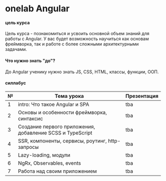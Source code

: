 # onelab Angular
#### цель курса
Цель курса - познакомиться и усвоить основной объем знаний для работы с Angular. У вас будет возможность научиться как основам фреймворка, так и работе с более сложными архитектурными задачами.

#### Что нужно знать "до"?
До Angular ученику нужно знать JS, CSS, HTML, классы, функции, ООП.

#### силлабус

| №    | Тема урока                                                                  | Презентация |
| ---- | --------------------------------------------------------------------------- | ----------- |
| 1    | intro: Что такое Angular и SPA                                              | tba         |
| 2    | Основы и особенности фреймворка, синтаксис                                  | tba         | 
| 3    | Создание первого приложения, добавление SCSS и TypeScript                   | tba         |
| 4    | SSR, компоненты, сервисы, роутинг, http-запросы                             | tba         |
| 5    | Lazy-loading, модули                                                        | tba         |
| 6    | NgRx, Observables, events                                                   | tba         |
| 7    | Работа над своим приложением                                                | tba         |
